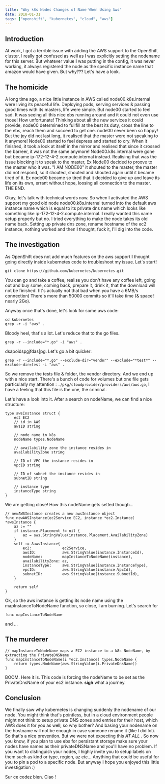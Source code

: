 ```yaml
---
title: "Why k8s Nodes Changes of Name When Using Aws"
date: 2018-01-31
tags: ["openshift", "kubernetes", "cloud", "aws"]
---
```


## Introduction

At work, I got a terrible issue with adding the AWS support to the OpenShift cluster. I really got confused as well as I was explicitly setting the nodename for this server. But whatever value I was putting in the config, it was never working, it always registered the node as the specific instance name that amazon would have given. But why??? Let's have a look.

## The homicide

A long time ago, a nice little instance in AWS called node00.k8s.internal were living its peaceful life. Deploying pods, serving services & passing good times with its masters, life were simple. But node00 started to feel sad. It was seeing all this nice ebs running around and it could not even use those! How unfortunate! Thinking about all the new services it could provide, node00 determined to fullfill at the best its duty, cross the line to the ebs, reach them and succeed to get one. node00 never been so happy! But the joy did not last long, it realised that the master were not speaking to it anymore! Node00 started to feel depress and started to cry. When it finished, it took a look at itself in the mirror and realised that since it crossed the barreer, it was not the same anymore! Node00.k8s.internal were gone but became ip-172-12-4-2.compute.internal instead. Realising that was the issue blocking it to speak to the master, Ex Node00 decided to proove to the master who it was. "I AM NODE00" it shouted to the master, the master did not respond, so it shouted, shouted and shouted again until it became tired of it. Ex node00 became so tired that it decided to give up and leave its life on its own, errant without hope, loosing all connection to the master. THE END.

Okay, let's talk with technical words now. So when I activated the AWS support my good old node node00.k8s.internal turned into the default aws instance name which is equal to its private dns name which looks like something like ip-172-12-4-2.compute.internal.  I really wanted this name setup properly but no.
I tried everything to make the node takes its old name back. Setting up private dns zone, rename hostname of the ec2 instance, nothing worked and then I thought, fuck it, I'll dig into the code.

## The investigation

As OpenShift does not add much features on the aws support I thought going directly inside kubernetes code to troubleshoot my issue. Let's start!

```
git clone https://github.com/kubernetes/kubernetes.git
```

You can go and take a coffee, realise you don't have any coffee left, going out and buy some, coming back, prepare it, drink it, that the download will not be finished. (It's actually not that bad when you have a 6MB/s connection)
There's more than 50000 commits so it'll take time (& space! nearly 2Go).

Anyway once that's done, let's look for some aws code:

```
cd kubernetes
grep -r -i "aws" .
```

Bloody heel, that's a lot. Let's reduce that to the go files.

```
grep -r --include="*.go" -i "aws" .
```

dsapoidspgjfdas[pg. Let's go a bit quicker:

```
grep -r --include="*.go" --exclude-dir="vendor" --exclude="*test*" --exclude-dir=test -i "aws" .
```

So we remove the tests file & folder, the vendor directory. And we end up with a nice start. There's a bunch of code for volumes but one file gets particularly my attention : `./pkg/cloudprovider/providers/aws/aws.go`, I have a feeling that this file is the one, the criminal.

Let's have a look into it. After a search on nodeName, we can find a nice structure:

```
type awsInstance struct {
    ec2 EC2
    // id in AWS
    awsID string

    // node name in k8s
    nodeName types.NodeName

    // availability zone the instance resides in
    availabilityZone string

    // ID of VPC the instance resides in
    vpcID string

    // ID of subnet the instance resides in
    subnetID string

    // instance type
    instanceType string
}
```

We are getting close! How this nodeName gets setted though...

```
// newAWSInstance creates a new awsInstance object
func newAWSInstance(ec2Service EC2, instance *ec2.Instance) *awsInstance {
    az := ""
    if instance.Placement != nil {
        az = aws.StringValue(instance.Placement.AvailabilityZone)
    }
    self := &awsInstance{
        ec2:              ec2Service,
        awsID:            aws.StringValue(instance.InstanceId),
        nodeName:         mapInstanceToNodeName(instance),
        availabilityZone: az,
        instanceType:     aws.StringValue(instance.InstanceType),
        vpcID:            aws.StringValue(instance.VpcId),
        subnetID:         aws.StringValue(instance.SubnetId),
    }

    return self
}

```

Ok, so the aws instance is getting its node name using the mapInstanceToNodeName function, so close, I am burning. Let's search for

```
func mapInstanceToNodeName
```

and ...


## The murderer

```
// mapInstanceToNodeName maps a EC2 instance to a k8s NodeName, by extracting the PrivateDNSName
func mapInstanceToNodeName(i *ec2.Instance) types.NodeName {
    return types.NodeName(aws.StringValue(i.PrivateDnsName))
}
```

BOOM. Here it is. This code is forcing the nodeName to be set as the PrivateDnsName of your ec2 instance. __sigh__ what a journey.

## Conclusion

We finally saw why kubernetes is changing suddenly the nodename of our node. You might think that's pointless, but in a cloud environment people might not think to setup private DNS zones and entries for their host, which AWS does it for you as well, so why bother? And basing your nodename on the hostname will not be enough in case someone rename it (like I did lol). So that's a nice prevention. But we were not expecting this *AT ALL* . So now you know, if you plan to use ebs for persistant storage make sure your nodes have names as their privateDNSName and you'll have no problem. If you want to distinguish your nodes, I highly invite you to setup labels on them such as kind or type, region, az etc... Anything that could be useful for you to pin a pod to a specific node. But anyway I hope you enjoyed this little investigation :)

Sur ce codez bien. Ciao !
